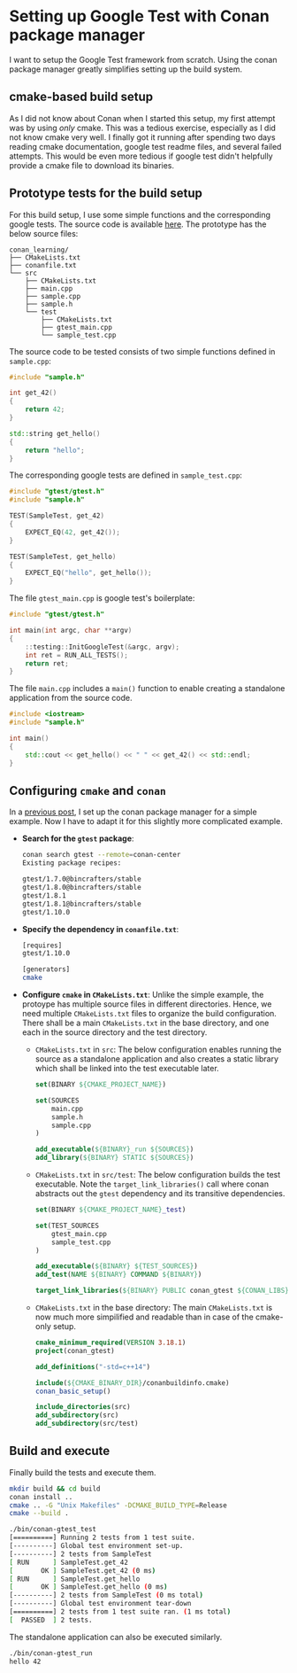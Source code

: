 Setting up Google Test with Conan package manager
=================================================

I want to setup the Google Test framework from scratch. Using the conan package manager greatly simplifies setting up the build system.

cmake-based build setup
-----------------------

As I did not know about Conan when I started this setup, my first attempt was by using *only* cmake. This was a tedious exercise, especially as I did not know cmake very well. I finally got it running  after spending two days reading cmake documentation, google test readme files, and several failed attempts. This would be even more tedious if google test didn't helpfully provide a cmake file to download its binaries.

Prototype tests for the build setup
-----------------------------------

For this build setup, I use some simple functions and the corresponding google tests. The source code is available [here](../conan_learning/conan_gtest).  The prototype has the below source files:

```
conan_learning/
├── CMakeLists.txt
├── conanfile.txt
└── src
    ├── CMakeLists.txt
    ├── main.cpp
    ├── sample.cpp
    ├── sample.h
    └── test
        ├── CMakeLists.txt
        ├── gtest_main.cpp
        └── sample_test.cpp
```

The source code to be tested consists of two simple functions defined in `sample.cpp`:

```cpp
#include "sample.h"

int get_42()
{
    return 42;
}

std::string get_hello()
{
    return "hello";
}
```

The corresponding google tests are defined in `sample_test.cpp`:

```cpp
#include "gtest/gtest.h"
#include "sample.h"

TEST(SampleTest, get_42)
{
    EXPECT_EQ(42, get_42());
}

TEST(SampleTest, get_hello)
{
    EXPECT_EQ("hello", get_hello());
}
```

The file `gtest_main.cpp` is google test's boilerplate:

```cpp
#include "gtest/gtest.h"

int main(int argc, char **argv)
{
    ::testing::InitGoogleTest(&argc, argv);
    int ret = RUN_ALL_TESTS();
    return ret;
}
```


The file `main.cpp` includes a `main()` function to enable creating a standalone application from the source code.

```cpp
#include <iostream>
#include "sample.h"

int main()
{
    std::cout << get_hello() << " " << get_42() << std::endl;
}
```

Configuring `cmake` and `conan`
-------------------------------

In a [previous post](getting-started-with-conan.md), I set up the conan package manager for a simple example. Now I have to adapt it for this slightly more complicated example.

* **Search for the `gtest` package**:

  ```bash
  conan search gtest --remote=conan-center
  Existing package recipes:

  gtest/1.7.0@bincrafters/stable
  gtest/1.8.0@bincrafters/stable
  gtest/1.8.1
  gtest/1.8.1@bincrafters/stable
  gtest/1.10.0
  ```

* **Specify the dependency in `conanfile.txt`**:

  ```bash
  [requires]
  gtest/1.10.0

  [generators]
  cmake
  ```      

* **Configure `cmake` in `CMakeLists.txt`**: Unlike the simple example, the protoype has multiple source files in different directories. Hence, we need multiple `CMakeLists.txt` files to organize the build configuration. There shall be a main `CMakeLists.txt` in the base directory, and one each in the source directory and the test directory.

  * `CMakeLists.txt` in `src`: The below configuration enables running the source as a standalone application and also creates a static library which shall be linked into the test executable later.

    ```cmake
    set(BINARY ${CMAKE_PROJECT_NAME})

    set(SOURCES
        main.cpp
        sample.h
        sample.cpp
    )

    add_executable(${BINARY}_run ${SOURCES})
    add_library(${BINARY} STATIC ${SOURCES})
    ```

  * `CMakeLists.txt` in `src/test`: The below configuration builds the test executable. Note the `target_link_libraries()` call where conan abstracts out the `gtest` dependency and its transitive dependencies.

    ```cmake
    set(BINARY ${CMAKE_PROJECT_NAME}_test)

    set(TEST_SOURCES
        gtest_main.cpp
        sample_test.cpp
    )

    add_executable(${BINARY} ${TEST_SOURCES})
    add_test(NAME ${BINARY} COMMAND ${BINARY})

    target_link_libraries(${BINARY} PUBLIC conan_gtest ${CONAN_LIBS})
    ```

  * `CMakeLists.txt` in the base directory: The main `CMakeLists.txt` is now much more simpilified and readable than in case of the cmake-only setup.

    ```cmake
    cmake_minimum_required(VERSION 3.18.1)
    project(conan_gtest)

    add_definitions("-std=c++14")

    include(${CMAKE_BINARY_DIR}/conanbuildinfo.cmake)
    conan_basic_setup()

    include_directories(src)
    add_subdirectory(src)
    add_subdirectory(src/test)
    ```

Build and execute
-----------------

Finally build the tests and execute them.

```bash
mkdir build && cd build
conan install ..
cmake .. -G "Unix Makefiles" -DCMAKE_BUILD_TYPE=Release
cmake --build .

./bin/conan-gtest_test
[==========] Running 2 tests from 1 test suite.
[----------] Global test environment set-up.
[----------] 2 tests from SampleTest
[ RUN      ] SampleTest.get_42
[       OK ] SampleTest.get_42 (0 ms)
[ RUN      ] SampleTest.get_hello
[       OK ] SampleTest.get_hello (0 ms)
[----------] 2 tests from SampleTest (0 ms total)
[----------] Global test environment tear-down
[==========] 2 tests from 1 test suite ran. (1 ms total)
[  PASSED  ] 2 tests.
```

The standalone application can also be executed similarly.

```bash
./bin/conan-gtest_run
hello 42
```    
